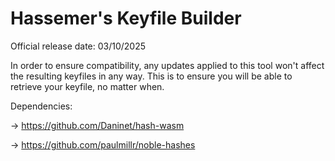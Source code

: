 # Hassemer's Keyfile Builder

Official release date: 03/10/2025

In order to ensure compatibility, any updates applied to this tool won't affect the resulting keyfiles in any way. This is to ensure you will be able to retrieve your keyfile, no matter when.

Dependencies:

→ https://github.com/Daninet/hash-wasm

→ https://github.com/paulmillr/noble-hashes

